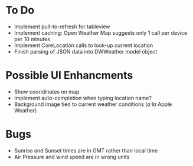 To Do
=====
- Implement pull-to-refresh for tableview
- Implement caching: Open Weather Map suggests only 1 call per device per 10 minutes
- Implement CoreLocation calls to look-up current location
- Finish parsing of JSON data into DWWeather model object


Possible UI Enhancments
=======================
- Show cooridinates on map
- Implement auto-completion when typing location name?
- Background image tied to current weather conditions (_a la_ Apple Weather)


Bugs
====
- Sunrise and Sunset times are in GMT rather than local time
- Air Pressure and wind speed are in wrong units
